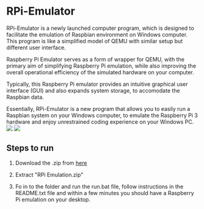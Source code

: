 # RPi-Emulator
RPi-Emulator is a newly launched computer program, which is designed to facilitate the emulation of Raspbian environment on Windows computer. This program is like a simplified model of QEMU with similar setup but different user interface.

Raspberry Pi Emulator serves as a form of wrapper for QEMU, with the primary aim of simplifying Raspberry Pi emulation, while also improving the overall operational efficiency of the simulated hardware on your computer.

Typically, this Raspberry Pi emulator provides an intuitive graphical user interface (GUI) and also expands system storage, to accomodate the Raspbian data.

Essentially, RPi-Emulator is a new program that allows you to easily run a Raspbian system on your Windows computer, to emulate the Raspberry Pi 3 hardware and enjoy unrestrained coding experience on your Windows PC.
![](https://a.fsdn.com/con/app/proj/rpiqemuwindows/screenshots/raspbian%201.png/max/max/1)
![](https://a.fsdn.com/con/app/proj/rpiqemuwindows/screenshots/raspbian%202.png/max/max/1)

## Steps to run
1. Download the .zip from [here](https://sourceforge.net/projects/rpiqemuwindows/)

1. Extract "RPi Emulation.zip"

1. Fo in to the folder and run the run.bat file, follow instructions in the README.txt file and within a few minutes you should have a Raspberry Pi emulation on your desktop.
